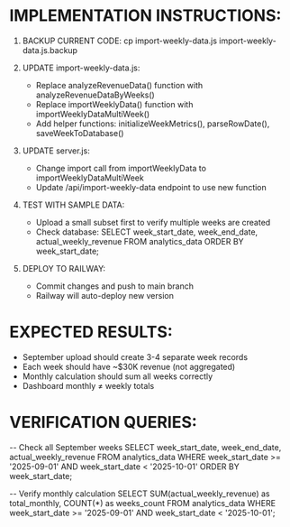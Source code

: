 
IMPLEMENTATION INSTRUCTIONS:
==========================

1. BACKUP CURRENT CODE:
   cp import-weekly-data.js import-weekly-data.js.backup

2. UPDATE import-weekly-data.js:
   - Replace analyzeRevenueData() function with analyzeRevenueDataByWeeks()
   - Replace importWeeklyData() function with importWeeklyDataMultiWeek()
   - Add helper functions: initializeWeekMetrics(), parseRowDate(), saveWeekToDatabase()

3. UPDATE server.js:
   - Change import call from importWeeklyData to importWeeklyDataMultiWeek
   - Update /api/import-weekly-data endpoint to use new function

4. TEST WITH SAMPLE DATA:
   - Upload a small subset first to verify multiple weeks are created
   - Check database: SELECT week_start_date, week_end_date, actual_weekly_revenue FROM analytics_data ORDER BY week_start_date;

5. DEPLOY TO RAILWAY:
   - Commit changes and push to main branch
   - Railway will auto-deploy new version

EXPECTED RESULTS:
================
- September upload should create 3-4 separate week records
- Each week should have ~$30K revenue (not aggregated)
- Monthly calculation should sum all weeks correctly
- Dashboard monthly ≠ weekly totals

VERIFICATION QUERIES:
====================
-- Check all September weeks
SELECT week_start_date, week_end_date, actual_weekly_revenue 
FROM analytics_data 
WHERE week_start_date >= '2025-09-01' AND week_start_date < '2025-10-01'
ORDER BY week_start_date;

-- Verify monthly calculation
SELECT 
  SUM(actual_weekly_revenue) as total_monthly,
  COUNT(*) as weeks_count
FROM analytics_data 
WHERE week_start_date >= '2025-09-01' AND week_start_date < '2025-10-01';
